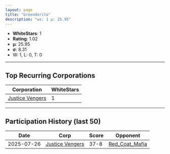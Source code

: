 ```yaml
---
layout: page
title: "Greendorito"
description: "ws: 1 μ: 25.95"
---
```

- **WhiteStars**: 1
- **Rating**: 1.02
- **μ**: 25.95  
- **σ**: 8.31
- W: 1, L: 0, T: 0

---

## Top Recurring Corporations

| Corporation | WhiteStars |
| --- | --- |
| [Justice Vengers](https://ws.tsl.rocks/corp/0a3e9116062accf6fa5ec0e70eab7592dbea2a9f061e6cc49e74bc78f74d0711/) | 1 |

---

## Participation History (last 50)

| Date | Corp | Score | Opponent |
| --- | --- | --- | --- |
| 2025-07-26 | [Justice Vengers](https://ws.tsl.rocks/corp/0a3e9116062accf6fa5ec0e70eab7592dbea2a9f061e6cc49e74bc78f74d0711/) | 37-8 | [Red\_Coat\_Mafia](https://ws.tsl.rocks/corp/f5825bb96dc9d061496fcea5926a16ba159a26ccd5518f8e63583c52fb68dd29/) |